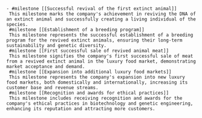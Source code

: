     - #milestone [[Successful revival of the first extinct animal]]
     This milestone marks the company's achievement in reviving the DNA of an extinct animal and successfully creating a living individual of the species.
     #milestone [[Establishment of a breeding program]]
     This milestone represents the successful establishment of a breeding program for the revived extinct animals, ensuring their long-term sustainability and genetic diversity.
     #milestone [[First successful sale of revived animal meat]]
     This milestone signifies the company's first successful sale of meat from a revived extinct animal in the luxury food market, demonstrating market acceptance and demand.
     #milestone [[Expansion into additional luxury food markets]]
     This milestone represents the company's expansion into new luxury food markets, both domestically and internationally, increasing its customer base and revenue streams.
     #milestone [[Recognition and awards for ethical practices]]
     This milestone includes receiving recognition and awards for the company's ethical practices in biotechnology and genetic engineering, enhancing its reputation and attracting more customers.


